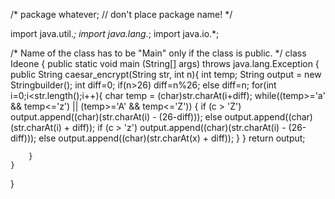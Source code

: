 /* package whatever; // don't place package name! */

import java.util.*;
import java.lang.*;
import java.io.*;

/* Name of the class has to be "Main" only if the class is public. */
class Ideone
{
	public static void main (String[] args) throws java.lang.Exception
	{
		public String caesar_encrypt(String str, int n){
			int temp;
			String output = new Stringbuilder();
			int diff=0;
			if(n>26) 
				diff=n%26;
			else
				diff=n;
			for(int i=0;i<str.length();i++){
				char temp = (char)str.charAt(i+diff);
				while((temp>='a' && temp<='z') || (temp>='A' && temp<='Z')) {
					if (c > 'Z')
            			output.append((char)(str.charAt(i) - (26-diff)));
        			else
            			output.append((char)(str.charAt(i) + diff));
					if (c > 'z')
            			output.append((char)(str.charAt(i) - (26-diff)));
        			else
            			output.append((char)(str.charAt(x) + diff));
				}
			}
			return output;
			
		}
	}
}
